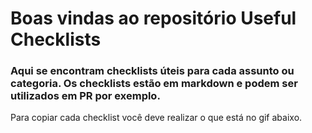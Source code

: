 # Boas vindas ao repositório Useful Checklists

### Aqui se encontram checklists úteis para cada assunto ou categoria. Os checklists estão em markdown e podem ser utilizados em PR por exemplo.

Para copiar cada checklist você deve realizar o que está no gif abaixo.
